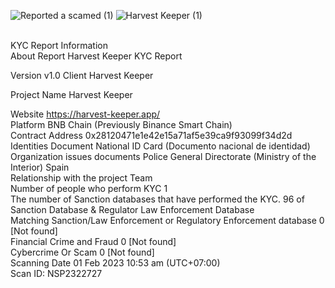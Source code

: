 ![Reported a scamed (1)](https://user-images.githubusercontent.com/111109564/226227083-0a81f959-452a-4467-9e72-fee6722b4c42.png)
![Harvest Keeper (1)](https://user-images.githubusercontent.com/111109564/226227177-646a5a0a-1fb6-4013-bbec-5c30e8079202.png)



<br>KYC Report Information
<br>About Report	Harvest Keeper KYC Report

Version	v1.0
Client	Harvest Keeper

Project Name	Harvest Keeper

Website	https://harvest-keeper.app/
<br>Platform	BNB Chain (Previously Binance Smart Chain)
<br>Contract Address	0x28120471e1e42e15a71af5e39ca9f93099f34d2d
<br>Identities Document	National ID Card (Documento nacional de identidad)
<br>Organization issues documents	Police General Directorate (Ministry of the Interior) Spain
<br>Relationship with the project	Team
<br>Number of people who perform KYC	1
<br>The number of Sanction databases that have performed the KYC.	96 of Sanction Database & Regulator Law Enforcement Database
<br>Matching Sanction/Law Enforcement or Regulatory Enforcement database	0 [Not found]
<br>Financial Crime and Fraud	0 [Not found]
<br>Cybercrime Or Scam	0 [Not found]
<br>Scanning Date	01 Feb 2023 10:53 am (UTC+07:00)
<br>Scan ID: NSP2322727

